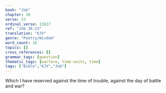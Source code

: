 ```yaml
---
book: "Job"
chapter: 38
verse: 23
ordinal_verse: 13817
ref: "Job 38:23"
translation: "KJV"
genre: "Poetry/Wisdom"
word_count: 16
topics: []
cross_references: []
grammar_tags: [question]
thematic_tags: [warfare, time-units, time]
tags: ["Bible","KJV","Job"]
---
```

Which I have reserved against the time of trouble, against the day of battle and war?
